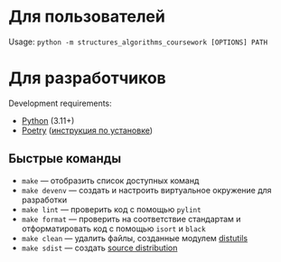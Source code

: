 # Для пользователей

Usage: `python -m structures_algorithms_coursework [OPTIONS] PATH`

# Для разработчиков

Development requirements:

* [Python](https://python.org/) (3.11+)
* [Poetry](https://python-poetry.org/) ([инструкция по установке](https://python-poetry.org/docs/))

## Быстрые команды

* `make` — отобразить список доступных команд
* `make devenv` — создать и настроить виртуальное окружение для разработки
* `make lint` — проверить код с помощью `pylint`
* `make format` — проверить на соответствие стандартам и отформатировать код с помощью `isort` и `black`
* `make clean` — удалить файлы, созданные модулем [distutils](https://docs.python.org/3/library/distutils.html)
* `make sdist` — создать [source distribution](https://packaging.python.org/glossary/)